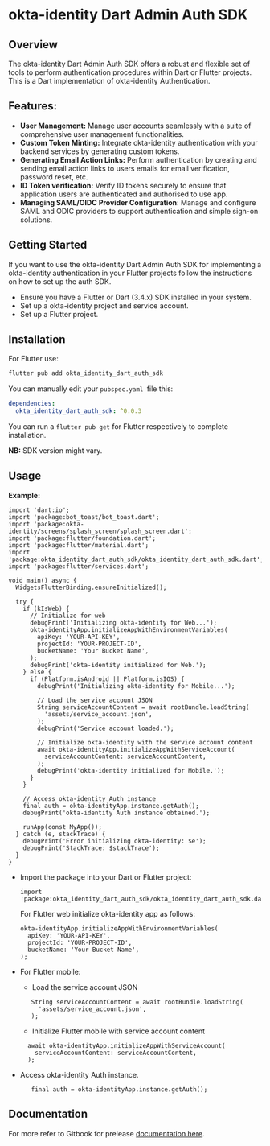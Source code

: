 # okta-identity Dart Admin Auth SDK

## Overview

The okta-identity Dart Admin Auth SDK offers a robust and flexible set of tools to perform authentication procedures within Dart or Flutter projects. This is a Dart implementation of okta-identity Authentication.

## Features:

- **User Management:** Manage user accounts seamlessly with a suite of comprehensive user management functionalities.
- **Custom Token Minting:** Integrate okta-identity authentication with your backend services by generating custom tokens.
- **Generating Email Action Links:** Perform authentication by creating and sending email action links to users emails for email verification, password reset, etc.
- **ID Token verification:** Verify ID tokens securely to ensure that application users are authenticated and authorised to use app.
- **Managing SAML/OIDC Provider Configuration**: Manage and configure SAML and ODIC providers to support authentication and simple sign-on solutions.

## Getting Started

If you want to use the okta-identity Dart Admin Auth SDK for implementing a okta-identity authentication in your Flutter projects follow the instructions on how to set up the auth SDK.

- Ensure you have a Flutter or Dart (3.4.x) SDK installed in your system.
- Set up a okta-identity project and service account.
- Set up a Flutter project.

## Installation

For Flutter use:

```javascript
flutter pub add okta_identity_dart_auth_sdk
```

You can manually edit your `pubspec.yaml `file this:

```yaml
dependencies:
  okta_identity_dart_auth_sdk: ^0.0.3
```

You can run a `flutter pub get` for Flutter respectively to complete installation.

**NB:** SDK version might vary.

## Usage

**Example:**

```
import 'dart:io';
import 'package:bot_toast/bot_toast.dart';
import 'package:okta-identity/screens/splash_screen/splash_screen.dart';
import 'package:flutter/foundation.dart';
import 'package:flutter/material.dart';
import 'package:okta_identity_dart_auth_sdk/okta_identity_dart_auth_sdk.dart';
import 'package:flutter/services.dart';

void main() async {
  WidgetsFlutterBinding.ensureInitialized();

  try {
    if (kIsWeb) {
      // Initialize for web
      debugPrint('Initializing okta-identity for Web...');
      okta-identityApp.initializeAppWithEnvironmentVariables(
        apiKey: 'YOUR-API-KEY',
        projectId: 'YOUR-PROJECT-ID',
        bucketName: 'Your Bucket Name',
      );
      debugPrint('okta-identity initialized for Web.');
    } else {
      if (Platform.isAndroid || Platform.isIOS) {
        debugPrint('Initializing okta-identity for Mobile...');

        // Load the service account JSON
        String serviceAccountContent = await rootBundle.loadString(
          'assets/service_account.json',
        );
        debugPrint('Service account loaded.');

        // Initialize okta-identity with the service account content
        await okta-identityApp.initializeAppWithServiceAccount(
          serviceAccountContent: serviceAccountContent,
        );
        debugPrint('okta-identity initialized for Mobile.');
      }
    }

    // Access okta-identity Auth instance
    final auth = okta-identityApp.instance.getAuth();
    debugPrint('okta-identity Auth instance obtained.');

    runApp(const MyApp());
  } catch (e, stackTrace) {
    debugPrint('Error initializing okta-identity: $e');
    debugPrint('StackTrace: $stackTrace');
  }
}

```

- Import the package into your Dart or Flutter project:
  ```
  import 'package:okta_identity_dart_auth_sdk/okta_identity_dart_auth_sdk.dart';
  ```
  For Flutter web initialize okta-identity app as follows:
  ```
  okta-identityApp.initializeAppWithEnvironmentVariables(
    apiKey: 'YOUR-API-KEY',
    projectId: 'YOUR-PROJECT-ID',
    bucketName: 'Your Bucket Name',
  );
  ```

- For Flutter mobile:
    - Load the service account JSON
    ```
       String serviceAccountContent = await rootBundle.loadString(
         'assets/service_account.json',
       );
    ```
    - Initialize Flutter mobile with service account content
    ```
      await okta-identityApp.initializeAppWithServiceAccount(
        serviceAccountContent: serviceAccountContent,
      );
    ```

- Access okta-identity Auth instance.
  ```
     final auth = okta-identityApp.instance.getAuth();
  ```
## Documentation

For more refer to Gitbook for prelease [documentation here](https://aortem.gitbook.io/okta-identity-dart-auth-admin-sdk/).
